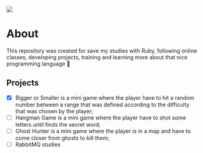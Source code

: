 ![](https://pngimage.net/wp-content/uploads/2018/06/ruby-logo-png-6.png)


# About
This repository was created for save my studies with Ruby, following online classes, developing projects,
training and learning more about that nice programming language 💎

## Projects
- [x] Bigger or Smaller is a mini game where the player have to hit a random number between a range that was defined according to the difficulty that was chosen by the player;
- [ ] Hangman Game is a mini game where the player have to shot some letters until finds the secret word;
- [ ] Ghost Hunter is a mini game where the player is in a map and have to come closer from ghosts to kill them;
- [ ] RabbitMQ studies
